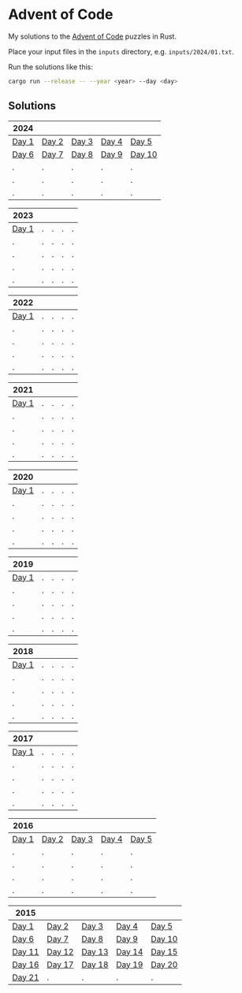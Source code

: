 # Advent of Code

My solutions to the [Advent of Code](https://adventofcode.com/) puzzles in Rust.

Place your input files in the `inputs` directory, e.g. `inputs/2024/01.txt`.

Run the solutions like this:

```sh
cargo run --release -- --year <year> --day <day>
```

## Solutions

| 2024                           |                                |                                |                                |                                 |
| ------------------------------ | ------------------------------ | ------------------------------ | ------------------------------ | ------------------------------- |
| [Day 1](src/year2024/day01.rs) | [Day 2](src/year2024/day02.rs) | [Day 3](src/year2024/day03.rs) | [Day 4](src/year2024/day04.rs) | [Day 5](src/year2024/day05.rs)  |
| [Day 6](src/year2024/day06.rs) | [Day 7](src/year2024/day07.rs) | [Day 8](src/year2024/day08.rs) | [Day 9](src/year2024/day09.rs) | [Day 10](src/year2024/day10.rs) |
| .                              | .                              | .                              | .                              | .                               |
| .                              | .                              | .                              | .                              | .                               |
| .                              | .                              | .                              | .                              | .                               |

| 2023                           |     |     |     |     |
| ------------------------------ | --- | --- | --- | --- |
| [Day 1](src/year2023/day01.rs) | .   | .   | .   | .   |
| .                              | .   | .   | .   | .   |
| .                              | .   | .   | .   | .   |
| .                              | .   | .   | .   | .   |
| .                              | .   | .   | .   | .   |

| 2022                           |     |     |     |     |
| ------------------------------ | --- | --- | --- | --- |
| [Day 1](src/year2022/day01.rs) | .   | .   | .   | .   |
| .                              | .   | .   | .   | .   |
| .                              | .   | .   | .   | .   |
| .                              | .   | .   | .   | .   |
| .                              | .   | .   | .   | .   |

| 2021                           |     |     |     |     |
| ------------------------------ | --- | --- | --- | --- |
| [Day 1](src/year2021/day01.rs) | .   | .   | .   | .   |
| .                              | .   | .   | .   | .   |
| .                              | .   | .   | .   | .   |
| .                              | .   | .   | .   | .   |
| .                              | .   | .   | .   | .   |

| 2020                           |     |     |     |     |
| ------------------------------ | --- | --- | --- | --- |
| [Day 1](src/year2020/day01.rs) | .   | .   | .   | .   |
| .                              | .   | .   | .   | .   |
| .                              | .   | .   | .   | .   |
| .                              | .   | .   | .   | .   |
| .                              | .   | .   | .   | .   |

| 2019                           |     |     |     |     |
| ------------------------------ | --- | --- | --- | --- |
| [Day 1](src/year2019/day01.rs) | .   | .   | .   | .   |
| .                              | .   | .   | .   | .   |
| .                              | .   | .   | .   | .   |
| .                              | .   | .   | .   | .   |
| .                              | .   | .   | .   | .   |

| 2018                           |     |     |     |     |
| ------------------------------ | --- | --- | --- | --- |
| [Day 1](src/year2018/day01.rs) | .   | .   | .   | .   |
| .                              | .   | .   | .   | .   |
| .                              | .   | .   | .   | .   |
| .                              | .   | .   | .   | .   |
| .                              | .   | .   | .   | .   |

| 2017                           |     |     |     |     |
| ------------------------------ | --- | --- | --- | --- |
| [Day 1](src/year2017/day01.rs) | .   | .   | .   | .   |
| .                              | .   | .   | .   | .   |
| .                              | .   | .   | .   | .   |
| .                              | .   | .   | .   | .   |
| .                              | .   | .   | .   | .   |

| 2016                           |                                |                                |                                |                                |
| ------------------------------ | ------------------------------ | ------------------------------ | ------------------------------ | ------------------------------ |
| [Day 1](src/year2016/day01.rs) | [Day 2](src/year2016/day02.rs) | [Day 3](src/year2016/day03.rs) | [Day 4](src/year2016/day04.rs) | [Day 5](src/year2016/day05.rs) |
| .                              | .                              | .                              | .                              | .                              |
| .                              | .                              | .                              | .                              | .                              |
| .                              | .                              | .                              | .                              | .                              |
| .                              | .                              | .                              | .                              | .                              |

| 2015                            |                                 |                                 |                                 |                                 |
| ------------------------------- | ------------------------------- | ------------------------------- | ------------------------------- | ------------------------------- |
| [Day 1](src/year2015/day01.rs)  | [Day 2](src/year2015/day02.rs)  | [Day 3](src/year2015/day03.rs)  | [Day 4](src/year2015/day04.rs)  | [Day 5](src/year2015/day05.rs)  |
| [Day 6](src/year2015/day06.rs)  | [Day 7](src/year2015/day07.rs)  | [Day 8](src/year2015/day08.rs)  | [Day 9](src/year2015/day09.rs)  | [Day 10](src/year2015/day10.rs) |
| [Day 11](src/year2015/day11.rs) | [Day 12](src/year2015/day12.rs) | [Day 13](src/year2015/day13.rs) | [Day 14](src/year2015/day14.rs) | [Day 15](src/year2015/day15.rs) |
| [Day 16](src/year2015/day16.rs) | [Day 17](src/year2015/day17.rs) | [Day 18](src/year2015/day18.rs) | [Day 19](src/year2015/day19.rs) | [Day 20](src/year2015/day20.rs) |
| [Day 21](src/year2015/day21.rs) | .                               | .                               | .                               | .                               |
